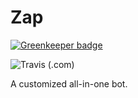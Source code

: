 # Zap

[![Greenkeeper badge](https://badges.greenkeeper.io/zapteryx/Zap.svg)](https://greenkeeper.io/)

![Travis (.com)](https://img.shields.io/travis/com/zapteryx/Zap.svg?style=for-the-badge)

A customized all-in-one bot.
